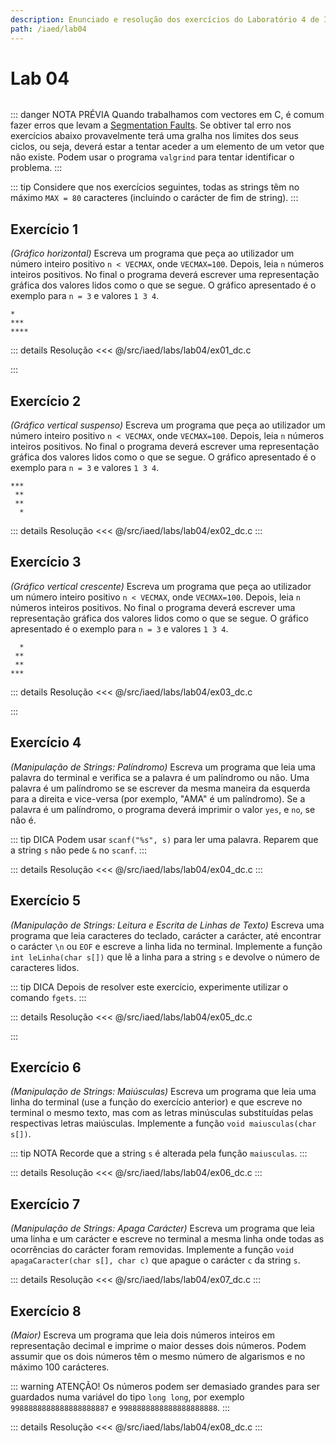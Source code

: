 ```yaml
---
description: Enunciado e resolução dos exercícios do Laboratório 4 de IAED
path: /iaed/lab04
---
```


# Lab 04

```toc

```

::: danger NOTA PRÉVIA
Quando trabalhamos com vectores em C, é comum fazer erros que levam a [Segmentation Faults](https://en.wikipedia.org/wiki/Segmentation_fault).
Se obtiver tal erro nos exercícios abaixo provavelmente terá uma gralha nos limites dos seus ciclos, ou seja,
deverá estar a tentar aceder a um elemento de um vetor que não existe.
Podem usar o programa `valgrind` para tentar identificar o problema.
:::

::: tip
Considere que nos exercícios seguintes, todas as strings têm no máximo `MAX = 80` caracteres (incluindo o carácter de fim de string).
:::

## Exercício 1

_(Gráfico horizontal)_ Escreva um programa que peça ao utilizador um número inteiro positivo `n < VECMAX`, onde `VECMAX=100`.
Depois, leia `n` números inteiros positivos.
No final o programa deverá escrever uma representação gráfica dos valores lidos como o que se segue.
O gráfico apresentado é o exemplo para `n = 3` e valores `1 3 4`.

```
*
***
****
```

::: details Resolução
<code-group>
<code-block
title="Diogo Correia">
<<< @/src/iaed/labs/lab04/ex01_dc.c
</code-block>

</code-group>
:::

## Exercício 2

_(Gráfico vertical suspenso)_ Escreva um programa que peça ao utilizador um número inteiro positivo `n < VECMAX`, onde `VECMAX=100`.
Depois, leia `n` números inteiros positivos.
No final o programa deverá escrever uma representação gráfica dos valores lidos como o que se segue.
O gráfico apresentado é o exemplo para `n = 3` e valores `1 3 4`.

```
***
 **
 **
  *
```

::: details Resolução
<code-group>
<code-block
title="Diogo Correia">
<<< @/src/iaed/labs/lab04/ex02_dc.c
</code-block>
</code-group>
:::

## Exercício 3

_(Gráfico vertical crescente)_ Escreva um programa que peça ao utilizador um número inteiro positivo `n < VECMAX`, onde `VECMAX=100`.
Depois, leia `n` números inteiros positivos.
No final o programa deverá escrever uma representação gráfica dos valores lidos como o que se segue.
O gráfico apresentado é o exemplo para `n = 3` e valores `1 3 4`.

```
  *
 **
 **
***
```

::: details Resolução
<code-group>
<code-block
title="Diogo Correia">
<<< @/src/iaed/labs/lab04/ex03_dc.c
</code-block>

</code-group>
:::

## Exercício 4

_(Manipulação de Strings: Palíndromo)_ Escreva um programa que leia uma palavra do terminal e verifica se a palavra é um palíndromo ou não.
Uma palavra é um palíndromo se se escrever da mesma maneira da esquerda para a direita e vice-versa (por exemplo, "AMA" é um palíndromo).
Se a palavra é um palíndromo, o programa deverá imprimir o valor `yes`, e `no`, se não é.

::: tip DICA
Podem usar `scanf("%s", s)` para ler uma palavra. Reparem que a string `s` não pede `&` no `scanf`.
:::

::: details Resolução
<code-group>
<code-block
title="Diogo Correia">
<<< @/src/iaed/labs/lab04/ex04_dc.c
</code-block>
</code-group>
:::

## Exercício 5

_(Manipulação de Strings: Leitura e Escrita de Linhas de Texto)_ Escreva uma programa que leia caracteres do teclado,
carácter a carácter, até encontrar o carácter `\n` ou `EOF` e escreve a linha lida no terminal.
Implemente a função `int leLinha(char s[])` que lê a linha para a string `s` e devolve o número de caracteres lidos.

::: tip DICA
Depois de resolver este exercício, experimente utilizar o comando `fgets`.
:::

::: details Resolução
<code-group>
<code-block
title="Diogo Correia">
<<< @/src/iaed/labs/lab04/ex05_dc.c
</code-block>

</code-group>
:::

## Exercício 6

_(Manipulação de Strings: Maiúsculas)_ Escreva um programa que leia uma linha do terminal
(use a função do exercício anterior) e que escreve no terminal o mesmo texto,
mas com as letras minúsculas substituídas pelas respectivas letras maiúsculas.
Implemente a função `void maiusculas(char s[])`.

::: tip NOTA
Recorde que a string `s` é alterada pela função `maiusculas`.
:::

::: details Resolução
<code-group>
<code-block
title="Diogo Correia">
<<< @/src/iaed/labs/lab04/ex06_dc.c
</code-block>
</code-group>
:::

## Exercício 7

_(Manipulação de Strings: Apaga Carácter)_ Escreva um programa que leia uma linha e um carácter e
escreve no terminal a mesma linha onde todas as ocorrências do carácter foram removidas.
Implemente a função `void apagaCaracter(char s[], char c)` que apague o carácter `c` da string `s`.

::: details Resolução
<code-group>
<code-block
title="Diogo Correia">
<<< @/src/iaed/labs/lab04/ex07_dc.c
</code-block>
</code-group>
:::

## Exercício 8

_(Maior)_ Escreva um programa que leia dois números inteiros em representação decimal e imprime o maior desses dois números.
Podem assumir que os dois números têm o mesmo número de algarismos e no máximo 100 carácteres.

::: warning ATENÇÃO!
Os números podem ser demasiado grandes para ser guardados numa variável do tipo `long long`, por exemplo `9988888888888888888887` e `9988888888888888888888`.
:::

::: details Resolução
<code-group>
<code-block
title="Diogo Correia">
<<< @/src/iaed/labs/lab04/ex08_dc.c
</code-block>
</code-group>
:::
